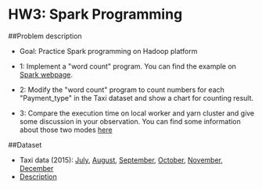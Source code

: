 # HW3: Spark Programming

##Problem description

- Goal: Practice Spark programming on Hadoop platform

- 1: Implement a "word count" program. You can find the example on [Spark webpage](http://spark.apache.org/examples.html).

- 2: Modify the "word count" program to count numbers for each "Payment_type" in the Taxi dataset and show a chart for counting result.

- 3: Compare the execution time on local worker and yarn cluster and give some discussion in your observation. You can find some information about those two modes [here](http://spark.apache.org/docs/latest/submitting-applications.html)

##Dataset

- Taxi data (2015): [July](https://storage.googleapis.com/tlc-trip-data/2015/yellow_tripdata_2015-07.csv), [August](https://storage.googleapis.com/tlc-trip-data/2015/yellow_tripdata_2015-08.csv), [September](https://storage.googleapis.com/tlc-trip-data/2015/yellow_tripdata_2015-09.csv), [October](https://storage.googleapis.com/tlc-trip-data/2015/yellow_tripdata_2015-10.csv), [November](https://storage.googleapis.com/tlc-trip-data/2015/yellow_tripdata_2015-11.csv), [December](https://storage.googleapis.com/tlc-trip-data/2015/yellow_tripdata_2015-12.csv)
- [Description](http://www.nyc.gov/html/tlc/downloads/pdf/data_dictionary_trip_records_yellow.pdf)